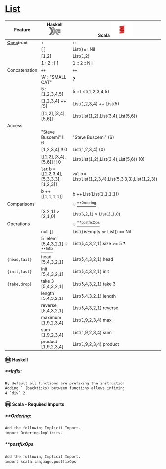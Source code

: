 # [List](https://en.wikipedia.org/wiki/List_(abstract_data_type))

| Feature         | Haskell <sup><img src="../images/602px-Haskell-Logo.svg.png" width=37 height=26><img></sup>                               | Scala <img src="../images/Scala_logo.png" width=72px height=50px><img>                                                 |
|-----------------|-----------------------------------------|-------------------------------------------------------|
|  [Cons]()truct  | `:`                                     | `::`                                                  |
|                 | [ ]                                     | List() `or` Nil                                       |
|                 | [1,2]                                   | List(1,2)                                             |
|                 | 1 : 2 : [ ]                             | 1 :: 2 :: Nil                                         |
| Concatenation   |  `++`                                   | `++`                                                  |
|                 | 'A' : "SMALL CAT"                       | ❓                                                    |
|                 | 5 : [1,2,3,4,5]                         | 5 :: List(1,2,3,4,5)                                  | 
|                 | [1,2,3,4] ++ [5]                        | List(1,2,3,4) ++ List(5)                              | 
|                 | [[1,2],[3,4],[5,6]]                     | List(List(1,2),List(3,4),List(5,6))                   |
| Access          |                                         |                                                       |
|                 | "Steve Buscemi" !! 6                    | "Steve Buscemi" (6)                                   |
|                 | [1,2,3,4] !! 0                          | List(1,2,3,4) (0)                                     | 
|                 | [[1,2],[3,4],[5,6]] !! 0                | List(List(1,2),List(3,4),List(5,6)) (0)               |
|                 | `let` b = [[1,2,3,4],[5,3,3,3],[1,2,3]] | `val` b = List(List(1,2,3,4),List(5,3,3,3),List(1,2,3)) |
|                 | b ++ [[1,1,1,1]]                        | b ++ List(List(1,1,1,1))                              | 
| Comparisons     |                                         | :bulb: [<sup>**Ordering</sup>](#Ordering)             |
|                 | [3,2,1] > [2,1,0]                       | List(3,2,1) > List(2,1,0)                             | 
| Operations      |                                         | :bulb: [<sup>**postfixOps</sup>](#postfixOps)         |
|                 | null []                                 | List() isEmpty `or` List() == Nil                     |
|                 | 5 \`elem\` [5,4,3,2,1] :bulb: [<sup>**Infix</sup>](#Infix) | List(5,4,3,2,1).size >= 5  ❓        |
| `{head,tail}`   | head [5,4,3,2,1]                        | List(5,4,3,2,1) head                                  |
| `{init,last}`   | init [5,4,3,2,1]                        | List(5,4,3,2,1) init                                  |
| `{take,drop}`   | take 3 [5,4,3,2,1]                      | List(5,4,3,2,1) take 3                                |
|                 | length [5,4,3,2,1]                      | List(5,4,3,2,1) length                                |
|                 | reverse [5,4,3,2,1]                     | List(5,4,3,2,1) reverse                               |
|                 | maximum [1,9,2,3,4]                     | List(1,9,2,3,4) max                                   |
|                 | sum [1,9,2,3,4]                         | List(1,9,2,3,4) sum                                   |
|                 | product [1,9,2,3,4]                     | List(1,9,2,3,4) product                               |


#### :m: Haskell 

##### **Infix: 
    By default all functions are prefixing the instruction
    Adding ` (backticks) between functions allows infixing
    4 `div` 2

#### :m: Scala - Required Imports

##### **Ordering: 
    Add the following Implicit Import.
    import Ordering.Implicits._
    
##### **postfixOps
    Add the following Implicit Import.
    import scala.language.postfixOps

